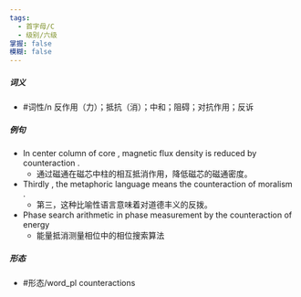 ```yaml
---
tags:
  - 首字母/C
  - 级别/六级
掌握: false
模糊: false
---
```

##### 词义
- #词性/n  反作用（力）；抵抗（消）；中和；阻碍；对抗作用；反诉
##### 例句
- In center column of core , magnetic flux density is reduced by counteraction .
	- 通过磁通在磁芯中柱的相互抵消作用，降低磁芯的磁通密度。
- Thirdly , the metaphoric language means the counteraction of moralism .
	- 第三，这种比喻性语言意味着对道德丰义的反拨。
- Phase search arithmetic in phase measurement by the counteraction of energy
	- 能量抵消测量相位中的相位搜索算法
##### 形态
- #形态/word_pl counteractions
